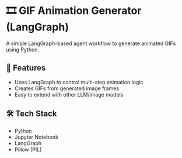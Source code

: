 # 🎞️ GIF Animation Generator (LangGraph)

A simple LangGraph-based agent workflow to generate animated GIFs using Python.

## 🚀 Features
- Uses LangGraph to control multi-step animation logic
- Creates GIFs from generated image frames
- Easy to extend with other LLM/image models

## 🛠️ Tech Stack
- Python
- Jupyter Notebook
- LangGraph
- Pillow (PIL)


